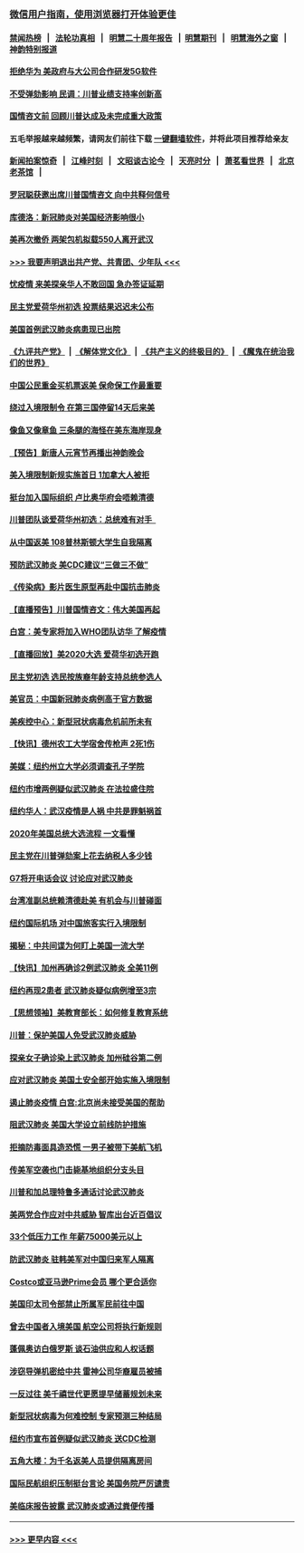 ### [微信用户指南，使用浏览器打开体验更佳](https://github.com/gfw-breaker/banned-news1/blob/master/indexes/wechat-guide.md?t=0)
#### [禁闻热榜](热点新闻.md?t=0)  &nbsp;&nbsp;|&nbsp;&nbsp; [法轮功真相](https://github.com/gfw-breaker/truth/blob/master/README.md?t=0) &nbsp;&nbsp;|&nbsp;&nbsp; [明慧二十周年报告](https://github.com/gfw-breaker/mh-reports/blob/master/README.md?t=0) &nbsp;&nbsp;|&nbsp;&nbsp;[明慧期刊](https://github.com/gfw-breaker/mh-qikan) &nbsp;&nbsp;|&nbsp;&nbsp; [明慧海外之窗](https://github.com/gfw-breaker/mh-news/blob/master/README.md?t=0) &nbsp;&nbsp;|&nbsp;&nbsp; [神韵特别报道](https://github.com/gfw-breaker/mh-news/blob/master/shenyun.md?t=0)
#### [拒绝华为 美政府与大公司合作研发5G软件](../pages/nsc412/n11844625.md?t=02050601) 
#### [不受弹劾影响 民调：川普业绩支持率创新高](../pages/nsc412/n11844622.md?t=02050601) 
#### [国情咨文前 回顾川普达成及未完成重大政策](../pages/nsc412/n11844581.md?t=02050601) 
#### 五毛举报越来越频繁，请网友们前往下载 [一键翻墙软件](https://github.com/gfw-breaker/ssr-accounts)，并将此项目推荐给亲友
#### [新闻拍案惊奇](https://github.com/gfw-breaker/banned-news1/blob/master/pages/link4.md) &nbsp;&nbsp;|&nbsp;&nbsp; [江峰时刻](https://github.com/gfw-breaker/banned-news1/blob/master/pages/link4.md) &nbsp;&nbsp;|&nbsp;&nbsp; [文昭谈古论今](https://github.com/gfw-breaker/banned-news1/blob/master/pages/link4.md) &nbsp;&nbsp;|&nbsp;&nbsp; [天亮时分](https://github.com/gfw-breaker/banned-news1/blob/master/pages/link4.md) &nbsp;&nbsp;|&nbsp;&nbsp; [萧茗看世界](https://github.com/gfw-breaker/banned-news1/blob/master/pages/link4.md) &nbsp;&nbsp;|&nbsp;&nbsp; [北京老茶馆](https://github.com/gfw-breaker/banned-news1/blob/master/pages/link4.md) &nbsp;&nbsp;|&nbsp;&nbsp; 
#### [罗冠聪获邀出席川普国情咨文 向中共释何信号](../pages/nsc412/n11844355.md?t=02050601) 
#### [库德洛：新冠肺炎对美国经济影响很小](../pages/nsc412/n11844418.md?t=02050601) 
#### [美再次撤侨 两架包机拟载550人离开武汉](../pages/nsc412/n11844407.md?t=02050601) 
#### [>>> 我要声明退出共产党、共青团、少年队 <<<](https://github.com/begood0513/goodnews/blob/master/quit/letter.md) 
#### [忧疫情 来美探亲华人不敢回国 急办签证延期](../pages/nsc412/n11843344.md?t=02050601) 
#### [民主党爱荷华州初选 投票结果迟迟未公布](../pages/nsc412/n11844207.md?t=02050601) 
#### [美国首例武汉肺炎病患现已出院](../pages/nsc412/n11842740.md?t=02050601) 
#### [《九评共产党》](https://github.com/begood0513/9ping.md/blob/master/README.md) &nbsp;|&nbsp; [《解体党文化》](../../../../jtdwh.md/blob/master/README.md)  &nbsp;|&nbsp; [《共产主义的终极目的》](../../../../gczydzjmd.md/blob/master/README.md) &nbsp;|&nbsp; [《魔鬼在统治我们的世界》](../../../../mgztzwmdsj.md/blob/master/README.md) 
#### [中国公民重金买机票返美 保命保工作最重要](../pages/nsc412/n11843282.md?t=02050601) 
#### [绕过入境限制令  在第三国停留14天后来美](../pages/nsc412/n11843341.md?t=02050601) 
#### [像鱼又像章鱼 三条腿的海怪在美东海岸现身](../pages/nsc412/n11843092.md?t=02050601) 
#### [【预告】新唐人元宵节再播出神韵晚会](../pages/nsc412/n11843192.md?t=02050601) 
#### [美入境限制新规实施首日 1加拿大人被拒](../pages/nsc412/n11843058.md?t=02050601) 
#### [挺台加入国际组织 卢比奥华府会唔赖清德](../pages/nsc412/n11843023.md?t=02050601) 
#### [川普团队谈爱荷华州初选：总统难有对手  ](../pages/nsc412/n11842867.md?t=02050601) 
#### [从中国返美 108普林斯顿大学生自我隔离](../pages/nsc412/n11842714.md?t=02050601) 
#### [预防武汉肺炎 美CDC建议“三做三不做”](../pages/nsc412/n11842700.md?t=02050601) 
#### [《传染病》影片医生原型再赴中国抗击肺炎](../pages/nsc412/n11842626.md?t=02050601) 
#### [【直播预告】川普国情咨文：伟大美国再起](../pages/nsc412/n11842079.md?t=02050601) 
#### [白宫：美专家将加入WHO团队访华 了解疫情](../pages/nsc412/n11842198.md?t=02050601) 
#### [【直播回放】美2020大选 爱荷华初选开跑](../pages/nsc412/n11841820.md?t=02050601) 
#### [民主党初选 选民按族裔年龄支持总统参选人](../pages/nsc412/n11842239.md?t=02050601) 
#### [美官员：中国新冠肺炎病例高于官方数据](../pages/nsc412/n11842452.md?t=02050601) 
#### [美疾控中心：新型冠状病毒危机前所未有](../pages/nsc412/n11842406.md?t=02050601) 
#### [【快讯】德州农工大学宿舍传枪声 2死1伤](../pages/nsc412/n11842279.md?t=02050601) 
#### [美媒：纽约州立大学必须调查孔子学院](../pages/nsc412/n11840637.md?t=02050601) 
#### [纽约市增两例疑似武汉肺炎 在法拉盛住院](../pages/nsc412/n11840625.md?t=02050601) 
#### [纽约华人：武汉疫情是人祸 中共是罪魁祸首](../pages/nsc412/n11840631.md?t=02050601) 
#### [2020年美国总统大选流程 一文看懂](../pages/nsc412/n11842056.md?t=02050601) 
#### [民主党在川普弹劾案上花去纳税人多少钱](../pages/nsc412/n11841941.md?t=02050601) 
#### [G7将开电话会议 讨论应对武汉肺炎](../pages/nsc412/n11841658.md?t=02050601) 
#### [台湾准副总统赖清德赴美 有机会与川普碰面](../pages/nsc412/n11841332.md?t=02050601) 
#### [纽约国际机场  对中国旅客实行入境限制](../pages/nsc412/n11840619.md?t=02050601) 
#### [揭秘：中共间谍为何盯上美国一流大学](../pages/nsc412/n11840270.md?t=02050601) 
#### [【快讯】加州再确诊2例武汉肺炎 全美11例](../pages/nsc412/n11840339.md?t=02050601) 
#### [纽约再现2患者 武汉肺炎疑似病例增至3宗](../pages/nsc412/n11840010.md?t=02050601) 
#### [【思想领袖】美教育部长：如何修复教育系统](../pages/nsc412/n11690865.md?t=02050601) 
#### [川普：保护美国人免受武汉肺炎威胁](../pages/nsc412/n11839718.md?t=02050601) 
#### [探亲女子确诊染上武汉肺炎 加州硅谷第二例](../pages/nsc412/n11839784.md?t=02050601) 
#### [应对武汉肺炎 美国土安全部开始实施入境限制](../pages/nsc412/n11839729.md?t=02050601) 
#### [遏止肺炎疫情 白宫:北京尚未接受美国的帮助](../pages/nsc412/n11839660.md?t=02050601) 
#### [阻武汉肺炎 美国大学设立前线防护措施](../pages/nsc412/n11839479.md?t=02050601) 
#### [拒摘防毒面具造恐慌 一男子被带下美航飞机](../pages/nsc412/n11839455.md?t=02050601) 
#### [传美军空袭也门击毙基地组织分支头目](../pages/nsc412/n11839210.md?t=02050601) 
#### [川普和加总理特鲁多通话讨论武汉肺炎](../pages/nsc412/n11839128.md?t=02050601) 
#### [美两党合作应对中共威胁 智库出台近百倡议](../pages/nsc412/n11838437.md?t=02050601) 
#### [33个低压力工作 年薪75000美元以上](../pages/nsc412/n11834441.md?t=02050601) 
#### [防武汉肺炎 驻韩美军对中国归来军人隔离](../pages/nsc412/n11838970.md?t=02050601) 
#### [Costco或亚马逊Prime会员 哪个更合适你](../pages/nsc412/n11834459.md?t=02050601) 
#### [美国印太司令部禁止所属军民前往中国](../pages/nsc412/n11838418.md?t=02050601) 
#### [曾去中国者入境美国 航空公司将执行新规则](../pages/nsc412/n11838375.md?t=02050601) 
#### [蓬佩奥访白俄罗斯 谈石油供应和人权话题](../pages/nsc412/n11838242.md?t=02050601) 
#### [涉窃导弹机密给中共 雷神公司华裔雇员被捕](../pages/nsc412/n11838129.md?t=02050601) 
#### [一反过往 美千禧世代更愿提早储蓄规划未来](../pages/nsc412/n11837601.md?t=02050601) 
#### [新型冠状病毒为何难控制 专家预测三种结局](../pages/nsc412/n11838002.md?t=02050601) 
#### [纽约市宣布首例疑似武汉肺炎 送CDC检测](../pages/nsc412/n11837852.md?t=02050601) 
#### [五角大楼：为千名返美人员提供隔离房间](../pages/nsc412/n11837831.md?t=02050601) 
#### [国际民航组织压制挺台言论 美国务院严厉谴责](../pages/nsc412/n11837791.md?t=02050601) 
#### [美临床报告披露 武汉肺炎或通过粪便传播](../pages/nsc412/n11837626.md?t=02050601) 

----
#### [ >>> 更早内容 <<< ](../indexes/nsc412-earlier.md)
